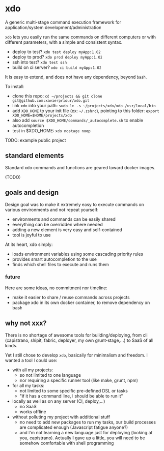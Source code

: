 # xdo
A generic multi-stage command execution framework for application/system development/administration

`xdo` lets you easily run the same commands on different computers or with different parameters,
with a simple and consistent syntax.

- deploy to test? `xdo test deploy myApp:1.02`
- deploy to prod? `xdo prod deploy myApp:1.02`
- ssh into test? `xdo test ssh`
- build on ci server? `xdo ci build myApp:1.02`

It is easy to extend, and does not have any dependency, beyond `bash`.

To install:

- clone this repo: `cd ~/projects && git clone git@github.com:xavierpriour/xdo.git`
- link `xdo` into your path: `sudo ln -s ~/projects/xdo/xdo /usr/local/bin` 
- add `XDO_HOME` to your init file (ex: `~/.zshrc`), pointing to this folder: `export XDO_HOME=$HOME/projects/xdo`
- also add `source $XDO_HOME/commands/_autocomplete.sh` to enable autocompletion
- test in $XDO_HOME: `xdo nostage noop`

TODO: example public project

## standard elements

Standard xdo commands and functions are geared toward docker images.

(TODO)

## goals and design

Design goal was to make it extremely easy to execute commands on various environments and
not repeat yourself:

- environments and commands can be easily shared
- everything can be overridden where needed
- adding a new element is very easy and self-contained
- tool is joyful to use

At its heart, xdo simply:

- loads environment variables using some cascading priority rules
- provides smart autocompletion to the use
- finds which shell files to execute and runs them

### future

Here are some ideas, no commitment nor timeline:

- make it easier to share / reuse commands across projects
- package xdo in its own docker container, to remove dependency on bash

## why not xxx?

There is no shortage of awesome tools for building/deploying, from cli
(capistrano, shipit, fabric, deployer, my own grunt-stage,...)
to SaaS of all kinds.

Yet I still chose to develop `xdo`, basically for minimalism and freedom.
I wanted a tool I could use:

- with all my projects:
    - so not limited to one language
    - nor requiring a specific runner tool (like make, grunt, npm)
- for all my tasks:
    - not limited to some specific pre-defined DSL or tasks
    - "if it has a command line, I should be able to run it"
- locally as well as on any server (CI, deploy,...)
    - no SaaS
    - works offline
- without polluting my project with additional stuff
    - no need to add new packages to run my tasks,
    our build processes are complicated enough (Javascript fatigue anyone?)
    - and I'm not learning a new language just for deploying (looking at you, capistrano).
    Actually I gave up a little, you will need to be somehow comfortable with shell programming 
